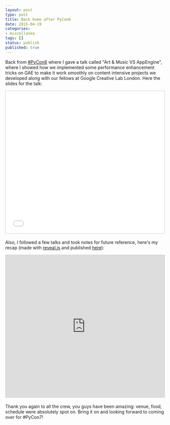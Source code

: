 ```yaml
---
layout: post
type: post
title: Back home after PyCon6
date: 2015-04-19
categories:
- miscellanea
tags: []
status: publish
published: true
---
```


Back from [#PyCon6](https://www.pycon.it/en/) where I gave a talk called "Art & Music VS AppEngine", where I showed how we implemented some performance enhancement tricks on GAE to make it work smoothly on content intensive projects we developed along with our fellows at Google Creative Lab London. Here the slides for the talk:

<iframe src="//www.slideshare.net/slideshow/embed_code/key/t9I2a9VPQZlWaU" width="550" height="450" frameborder="0" marginwidth="0" marginheight="0" scrolling="no" style="border:1px solid #CCC; border-width:1px; margin-bottom:5px; max-width: 100%;" allowfullscreen> </iframe>

Also, I followed a few talks and took notes for future reference, here's my recap (made with [reveal.js](http://lab.hakim.se/reveal-js/) and published [here](https://github.com/grudelsud/pycon6-notes)):

<iframe src="http://tom.londondroids.com/pycon6-notes/" width="550" height="450" frameborder="0" marginwidth="0" marginheight="0" scrolling="no" style="border:1px solid #CCC; border-width:1px; margin-bottom:5px; max-width: 100%;" allowfullscreen></iframe>

Thank you again to all the crew, you guys have been amazing: venue, food, schedule were absolutely spot on. Bring it on and looking forward to coming over for #PyCon7!
